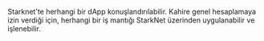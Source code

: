 Starknet'te herhangi bir dApp konuşlandırılabilir. Kahire genel hesaplamaya izin verdiği için, herhangi bir iş mantığı StarkNet üzerinden uygulanabilir ve işlenebilir.
